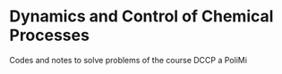 # Dynamics and Control of Chemical Processes
Codes and notes to solve problems of the course DCCP a PoliMi